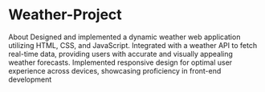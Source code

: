 # Weather-Project
About
Designed and implemented a dynamic weather web application utilizing HTML, CSS, and JavaScript. Integrated with a weather API to fetch real-time data, providing users with accurate and visually appealing weather forecasts. Implemented responsive design for optimal user experience across devices, showcasing proficiency in front-end development
